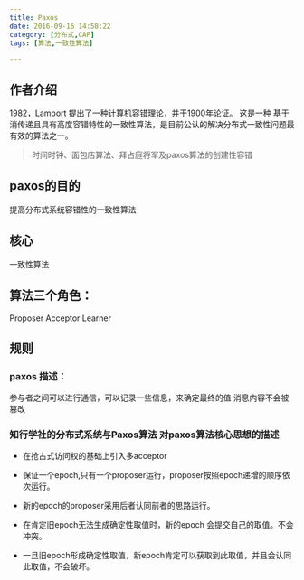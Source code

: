 ```yaml
---
title: Paxos
date: 2016-09-16 14:58:22
category: [分布式,CAP]
tags: [算法,一致性算法]

---
```


## 作者介绍

1982，Lamport 提出了一种计算机容错理论，并于1900年论证。
这是一种
基于消传递且具有高度容错特性的一致性算法，是目前公认的解决分布式一致性问题最有效的算法之一。

> 时间时钟、面包店算法、拜占庭将军及paxos算法的创建性容错
 
  ## paxos的目的
 
  提高分布式系统容错性的一致性算法
 
  ## 核心
 
  一致性算法
 
  ## 算法三个角色：
  Proposer
  Acceptor
  Learner
 
  ## 规则
 
  ### paxos 描述：
 
  参与者之间可以进行通信，可以记录一些信息，来确定最终的值
  消息内容不会被篡改
 
  ### 知行学社的分布式系统与Paxos算法 对paxos算法核心思想的描述
 
  - 在抢占式访问权的基础上引入多acceptor
  - 保证一个epoch,只有一个proposer运行，proposer按照epoch递增的顺序依次运行。
  - 新的epoch的proposer采用后者认同前者的思路运行。
 
  - 在肯定旧epoch无法生成确定性取值时，新的epoch 会提交自己的取值。不会冲突。
  -  一旦旧epoch形成确定性取值，新epoch肯定可以获取到此取值，并且会认同此取值，不会破坏。

      
